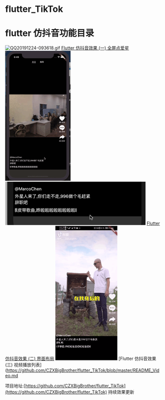 # flutter_TikTok
# flutter 仿抖音功能目录

![QQ20191224-093618.gif](https://github.com/CZXBigBrother/flutter_TikTok/blob/master/res/QQ20191224-093618.gif)
[Flutter 仿抖音效果 (一) 全屏点爱星](https://github.com/CZXBigBrother/flutter_TikTok/blob/master/README_Like.md)
![11.gif](https://github.com/CZXBigBrother/flutter_TikTok/blob/master/res/11.gif)
![111.gif](https://github.com/CZXBigBrother/flutter_TikTok/blob/master/res/111.gif)
[Flutter 仿抖音效果 (二) 界面布局](https://github.com/CZXBigBrother/flutter_TikTok/blob/master/README_Like.md)
![3.gif](https://github.com/CZXBigBrother/flutter_TikTok/blob/master/res/3.gif)
[Flutter 仿抖音效果 (三) 视频播放列表](https://github.com/CZXBigBrother/flutter_TikTok/blob/master/README_Video.md

项目地址:[https://github.com/CZXBigBrother/flutter_TikTok](https://github.com/CZXBigBrother/flutter_TikTok) 持续效果更新


















